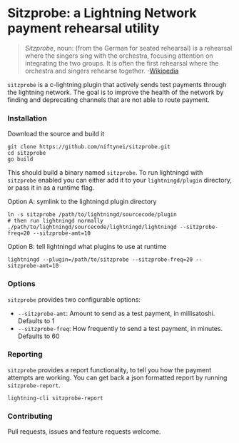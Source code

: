 # Sitzprobe: a Lightning Network payment rehearsal utility

> *Sitzprobe*, noun: (from the German for seated rehearsal) is a rehearsal where the singers sing with the orchestra, focusing attention on integrating the two groups. It is often the first rehearsal where the orchestra and singers rehearse together. -[Wikipedia][wiki]


`sitzprobe` is a c-lightning plugin that actively sends test payments through the lightning network. The goal is to improve the health of the network by finding and deprecating channels that are not able to route payment.


### Installation

Download the source and build it 

```
git clone https://github.com/niftynei/sitzprobe.git
cd sitzprobe
go build
```

This should build a binary named `sitzprobe`. To run lightningd with `sitzprobe` enabled you can either add it to your `lightningd/plugin` directory, or pass it in as a runtime flag.

Option A: symlink to the lightningd plugin directory

```
ln -s sitzprobe /path/to/lightningd/sourcecode/plugin
# then run lightningd normally
./path/to/lightningd/sourcecode/lightningd/lightningd --sitzprobe-freq=20 --sitzprobe-amt=10
```

Option B: tell lightningd what plugins to use at runtime

```
lightningd --plugin=/path/to/sitzprobe --sitzprobe-freq=20 --sitzprobe-amt=10
```

### Options

`sitzprobe` provides two configurable options: 

  - `--sitzprobe-amt`: Amount to send as a test payment, in millisatoshi. Defaults to 1
  - `--sitzprobe-freq`: How frequently to send a test payment, in minutes. Defaults to 60


### Reporting

`sitzprobe` provides a report functionality, to tell you how the payment attempts are working. You can get back a json formatted report by running `sitzprobe-report`.

```
lightning-cli sitzprobe-report
```

### Contributing

Pull requests, issues and feature requests welcome.


[wiki]: https://en.wikipedia.org/wiki/Sitzprobe
